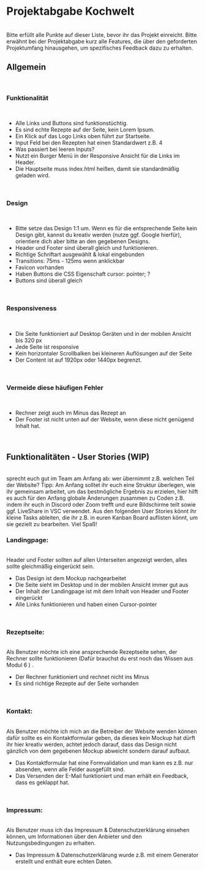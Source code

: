 <!DOCTYPE html>
<html lang="de">
<head>
    <meta charset="UTF-8">
    <meta name="viewport" content="width=device-width, initial-scale=1.0">
    <title>Readme</title>
</head>
<body>
    


<h1>Projektabgabe Kochwelt</h1>
<br>
Bitte erfüllt alle Punkte auf dieser Liste, bevor ihr das Projekt einreicht. 
Bitte erwähnt bei der Projektabgabe kurz alle Features, 
die über den geforderten Projektumfang hinausgehen, um spezifisches Feedback dazu zu erhalten.
<br>
<h2>Allgemein</h2> 
<br>
<h3>Funktionalität</h3>
<br>
	<ul>
	<li>Alle Links und Buttons sind funktionstüchtig.</li>
	<li>Es sind echte Rezepte auf der Seite, kein Lorem Ipsum.</li>
	<li>Ein Klick auf das Logo Links oben führt zur Startseite.</li>
	<li>Input Feld bei den Rezepten hat einen Standardwert z.B. 4</li>
	<li>Was passiert bei leeren Inputs?</li>
	<li>Nutzt ein Burger Menü in der Responsive Ansicht für die Links im Header.</li>
	<li>Die Hauptseite muss index.html heißen, damit sie standardmäßig geladen wird.</li>
	</ul>
<br>
<h3>Design</h3>
<br>
	<ul>
	<li>Bitte setze das Design 1:1 um. Wenn es für die entsprechende Seite kein Design gibt, 
  kannst du kreativ werden (nutze ggf. Google hierfür), orientiere dich aber bitte an den gegebenen Designs.</li>
	<li>Header und Footer sind überall gleich und funktionieren.</li>
	<li>Richtige Schriftart ausgewählt & lokal eingebunden</li>
	<li>Transitions: 75ms - 125ms wenn anklickbar</li>
	<li>Favicon vorhanden</li>
	<li>Haben Buttons die CSS Eigenschaft cursor: pointer; ?</li>
	<li>Buttons sind überall gleich</li>
	</ul>
<br>
<h3>Responsiveness</h3>
<br>
	<ul>
	<li>Die Seite funktioniert auf Desktop Geräten und in der mobilen Ansicht bis 320 px</li>
	<li>Jede Seite ist responsive</li>
	<li>Kein horizontaler Scrollbalken bei kleineren Auflösungen auf der Seite</li>
	<li>Der Content ist  auf 1920px oder 1440px begrenzt.</li>
	</ul>
 <br>
<h3>Vermeide diese häufigen Fehler</h3>
<br>
	<ul>
	<li>Rechner zeigt auch im Minus das Rezept an</li>
	<li>Der Footer ist nicht unten auf der Website, wenn diese nicht genügend Inhalt hat.</li>
	</ul>
<br>
<h2>Funktionalitäten - User Stories (WIP) </h2>
<br>
sprecht euch gut im Team am Anfang ab: wer übernimmt z.B. welchen Teil der Website? Tipp: Am Anfang solltet ihr euch eine Struktur überlegen, wie ihr gemeinsam arbeitet, um das bestmögliche Ergebnis zu erzielen, hier hilft es auch für den Anfang globale Änderungen zusammen zu Coden z.B. indem ihr euch in Discord oder Zoom trefft und eure Bildschirme teilt sowie ggf. LiveShare in VSC verwendet. Aus den folgenden User Stories könnt ihr kleine Tasks ableiten, die ihr z.B. in euren Kanban Board auflisten könnt, um sie gezielt zu bearbeiten. Viel Spaß!
<br>
<h3>Landingpage:</h3> 
<br>
Header und Footer sollten auf allen Unterseiten angezeigt werden, alles sollte gleichmäßig eingerückt sein.
<br>
	<ul>
 	<li>Das Design ist dem Mockup nachgearbeitet</li>
	<li>Die Seite sieht im Desktop und in der mobilen Ansicht immer gut aus</li>
	<li>Der Inhalt der Landingpage ist mit dem Inhalt von Header und Footer eingerückt</li>
	<li>Alle Links funktionieren und haben einen Cursor-pointer</li>
	</ul>
<br>
<h3>Rezeptseite:</h3>
<br>
Als Benutzer möchte ich eine ansprechende Rezeptseite sehen, der Rechner sollte funktionieren (Dafür brauchst du erst noch das Wissen aus Modul 6 ) .
<br>
	<ul>
 	<li>Der Rechner funktioniert und rechnet nicht ins Minus</li>
	<li>Es sind richtige Rezepte auf der Seite vorhanden</li>
	</ul>
<br>
<h3>Kontakt:</h3> 
<br>
Als Benutzer möchte ich mich an die Betreiber der Website wenden können dafür sollte es ein Kontaktformular geben, da dieses kein Mockup hat dürft ihr hier kreativ werden, achtet jedoch darauf, dass das Design nicht gänzlich von dem gegebenen Mockup abweicht sondern darauf aufbaut.
<br>
	<ul>
 	<li>Das Kontaktformular hat eine Formvalidation und man kann es z.B. nur absenden, wenn alle Felder ausgefüllt sind.</li>
	<li>Das Versenden der E-Mail funktioniert und man erhält ein Feedback, dass es geklappt hat.</li>
	</ul>
<br>
<h3>Impressum:</h3>
<br>
Als Benutzer muss ich das Impressum & Datenschutzerklärung einsehen können, um Informationen über den Anbieter und den Nutzungsbedingungen zu erhalten.
<br>
	<ul>
 	<li>Das Impressum & Datenschutzerklärung  wurde z.B. mit einem Generator erstellt und enthält eure echten Daten.</li>
  	</ul>

</body>
</html>
